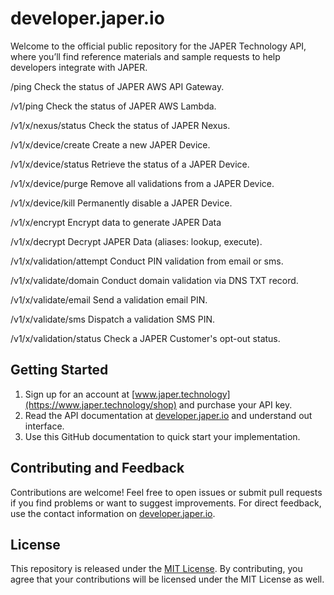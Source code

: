 # developer.japer.io

Welcome to the official public repository for the JAPER Technology API, where you’ll find reference materials and sample requests to help developers integrate with JAPER.

/ping
Check the status of JAPER AWS API Gateway.

/v1/ping
Check the status of JAPER AWS Lambda.

/v1/x/nexus/status
Check the status of JAPER Nexus.

/v1/x/device/create
Create a new JAPER Device.

/v1/x/device/status
Retrieve the status of a JAPER Device.

/v1/x/device/purge
Remove all validations from a JAPER Device.

/v1/x/device/kill
Permanently disable a JAPER Device.

/v1/x/encrypt
Encrypt data to generate JAPER Data

/v1/x/decrypt
Decrypt JAPER Data (aliases: lookup, execute).

/v1/x/validation/attempt
Conduct PIN validation from email or sms.

/v1/x/validate/domain
Conduct domain validation via DNS TXT record.

/v1/x/validate/email
Send a validation email PIN.

/v1/x/validate/sms
Dispatch a validation SMS PIN.

/v1/x/validation/status
Check a JAPER Customer's opt-out status.

## Getting Started

1. Sign up for an account at [www.japer.technology](https://www.japer.technology/shop) and purchase your API key.
2. Read the API documentation at [developer.japer.io](https://developer.japer.io) and understand out interface.
3. Use this GitHub documentation to quick start your implementation.

## Contributing and Feedback

Contributions are welcome! Feel free to open issues or submit pull requests if you find problems or want to suggest improvements. For direct feedback, use the contact information on [developer.japer.io](https://developer.japer.io).

## License

This repository is released under the [MIT License](LICENSE). By contributing, you agree that your contributions will be licensed under the MIT License as well.
